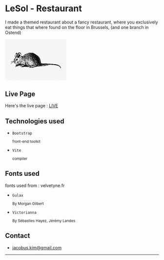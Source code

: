 


<h1> LeSol - Restaurant </h1>

I made a themed restaurant about a fancy restaurant, where you exclusively eat things that where found on the floor in Brussels, (and one branch in Ostend)

<img src="src/photos/rat.jpg" alt="healthyboy" width="200"/> 


<h2>Live Page</h2>

Here's the live page : [LIVE](https://kimjacobus.github.io/lesol-re/)


<h2>Technologies used</h2>

- `Bootstrap` <p style="font-size: 12px">front-end toolkit</p>
- `Vite` <p style="font-size: 12px">compiler</p>

<h2>Fonts used</h2>

fonts used from : velvetyne.fr

- `Gulax`<p style="font-size: 12px">By Morgan Gilbert</p>
- `Victorianna`<p style="font-size: 12px">By Sébasties Hayez, Jérémy Landes</p>


<h2>Contact</h2>

- jacobus.kim@gmail.com

----




